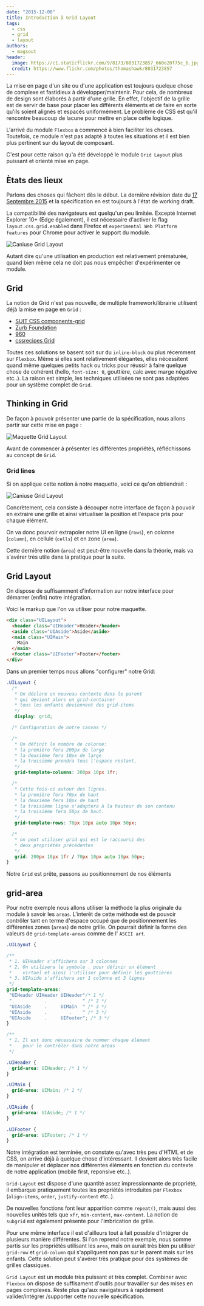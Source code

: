 ```yaml
---
date: "2015-12-08"
title: Introduction à Grid Layout
tags:
  - css
  - grid
  - layout
authors:
  - magsout
header:
  image: https://c1.staticflickr.com/9/8173/8031723857_660e20f75c_b.jpg
  credit: https://www.flickr.com/photos/thomashawk/8031723857
---
```


La mise en page d'un site ou d'une application est toujours quelque chose de complexe et fastidieux à développer/maintenir. Pour cela, de nombreux de design sont élaborés à partir d'une grille. En effet, l'objectif de la grille est de servir de base pour placer les différents éléments et de faire en sorte qu'ils soient alignés et espacés uniformément. Le problème de CSS est qu'il rencontre beaucoup de lacune pour mettre en place cette logique.

L'arrivé du module `Flexbox` a commencé à bien faciliter les choses. Toutefois, ce module n'est pas adapté à toutes les situations et il est bien plus pertinent sur du layout de composant.

C'est pour cette raison qu'a été développé le module `Grid Layout` plus puissant et orienté mise en page.

## Ètats des lieux

Parlons des choses qui fâchent dès le début. La dernière révision date du [17 Septembre 2015](http://www.w3.org/TR/css-grid-1/) et la spécification en est toujours à l'état de working draft.

La compatibilité des navigateurs est quelqu'un peu limitée. Excepté Internet Explorer 10+ (Edge également), il est nécessaire d'activer le flag `layout.css.grid.enabled` dans Firefox et `experimental Web Platform features` pour Chrome pour activer le support du module.

![Caniuse Grid Layout](caniuse.jpg)

Autant dire qu'une utilisation en production est relativement prématurée, quand bien même cela ne doit pas nous empêcher d'expérimenter ce module.

## Grid

La notion de Grid n'est pas nouvelle, de multiple framework/librairie utilisent déjà la mise en page en `Grid` :
- [SUIT CSS components-grid](https://github.com/suitcss/components-grid)
- [Zurb Foundation](http://foundation.zurb.com/docs/components/grid.html)
- [960](http://960.gs/)
- [cssrecipes Grid](https://github.com/cssrecipes/grid)

Toutes ces solutions se basent soit sur du `inline-block` ou plus récemment sur `Flexbox`. Même si elles sont relativement élégantes, elles nécessitent quand même quelques petits hack ou tricks pour réussir à faire quelque chose de cohérent (hello, `font-size: 0`, gouttière, calc avec marge négative etc..). La raison est simple, les techniques utilisées ne sont pas adaptées pour un système complet de `Grid`.

## Thinking in Grid

De façon à pouvoir présenter une partie de la spécification, nous allons partir sur cette mise en page :

![Maquette Grid Layout](maquette.png)

Avant de commencer à présenter les différentes propriétés, réfléchissons au concept de `Grid`.

### Grid lines

Si on applique cette notion à notre maquette, voici ce qu'on obtiendrait :

![Caniuse Grid Layout](grid-line.png)

Concrètement, cela consiste à découper notre interface de façon à pouvoir en extraire une grille et ainsi virtualiser la position et l'espace pris pour chaque élément.

On va donc pourvoir extrapoler notre UI en ligne (`rows`), en colonne (`column`), en cellule (`cells`) et en zone (`area`).


Cette dernière notion (`area`) est peut-être nouvelle dans la théorie, mais va s'avérer très utile dans la pratique pour la suite.

## Grid Layout

On dispose de suffisamment d'information sur notre interface pour démarrer (enfin) notre intégration.

Voici le markup que l'on va utiliser pour notre maquette.

```html
<div class="UILayout">
  <header class="UIHeader">Header</header>
  <aside class="UIAside">Aside</aside>
  <main class="UIMain">
    Main
  </main>
  <footer class="UIFooter">Footer</footer>
</div>
```

Dans un premier temps nous allons "configurer" notre Grid:

```CSS
.UILayout {
  /*
   * On déclare un nouveau contexte dans le parent
   * qui devient alors un grid-container
   * tous les enfants deviennent des grid-items
   */
   display: grid;

  /* Configuration de notre canvas */

  /*
   * On définit le nombre de colonne:
   * la première fera 200px de large
   * la deuxième fera 10px de large
   * la troisième prendra tous l'espace restant,
   */
   grid-template-columns: 200px 10px 1fr;

  /*
   * Cette fois-ci autour des lignes.
   * la première fera 70px de haut
   * la deuxième fera 10px de haut
   * la troisième ligne s'adaptera à la hauteur de son contenu
   * la troisième fera 50px de haut.
   */
   grid-template-rows: 70px 10px auto 10px 50px;

  /*
   * on peut utiliser grid qui est le raccourci des
   * deux propriétés précédentes
   */
   grid: 200px 10px 1fr / 70px 10px auto 10px 50px;
}
```

Notre `Grid` est prête, passons au positionnement de nos éléments

## grid-area

Pour notre exemple nous allons utiliser la méthode la plus originale du module à savoir les `areas`. L'interêt de cette méthode est de pouvoir contrôler tant en terme d'espace occupé que de positionnement les différentes zones (`areas`) de notre grille. On pourrait définir la forme des valeurs de `grid-template-areas` comme de l' `ASCII art`.

```CSS
.UILayout {

/**
 * 1. UIHeader s'affichera sur 3 colonnes
 * 2. On utilisera le symbole . pour définir un élément
 *    virtuel et ainsi l'utiliser pour définir les gouttières
 * 3. UIAside s'affichera sur 1 colonne et 3 lignes
 */
grid-template-areas:
 "UIHeader UIHeader UIHeader"/* 1 */
 ".           .        .    " /* 2 */
 "UIAside     .     UIMain  " /* 3 */
 "UIAside     .        .    " /* 3 */
 "UIAside     .     UIFooter"; /* 3 */
}

/**
 * 1. Il est donc nécessaire de nommer chaque élément
 *    pour le contrôler dans notre areas
 */

.UIHeader {
  grid-area: UIHeader; /* 1 */
}

.UIMain {
  grid-area: UIMain; /* 1 */
}

.UIAside {
  grid-area: UIAside; /* 1 */
}

.UIFooter {
  grid-area: UIFooter; /* 1 */
}

```

Notre intégration est terminée, on constate qu'avec très peu d'HTML et de CSS, on arrive déjà à quelque chose d'intéressant. Il devient alors très facile de manipuler et déplacer nos différentes éléments en fonction du contexte de notre application (mobile first, reponsive etc..).

`Grid-Layout` est dispose d'une quantité assez impressionnante de propriété, il embarque pratiquement toutes les propriétés introduites par `Flexbox` (`align-items`, `order`, `justify-content` etc..).

De nouvelles fonctions font leur apparition comme `repeat()`, mais aussi des nouvelles unités tels que `xfr`, `min-content`, `max-content`. La notion de `subgrid` est également présente pour l'imbrication de grille.

Pour une même interface il est d'ailleurs tout à fait possible d'intégrer de plusieurs manière différentes. Si l'on reprend notre exemple, nous somme partis sur les propriétés utilisant les `area`, mais on aurait très bien pu utiliser `grid-row` et `grid-column` qui s'appliquent non pas sur le parent mais sur les enfants. Cette solution peut s'avérer très pratique pour des systèmes de grilles classiques.

`Grid Layout` est un module très puissant et très complet. Combiner avec `Flexbox` on dispose de suffisament d'outils pour travailler sur des mises en pages complexes. Reste plus qu'aux navigateurs à rapidement valider/intégrer /supporter cette nouvelle spécification.
